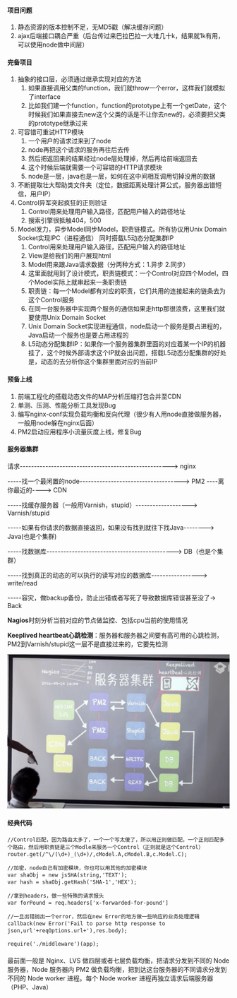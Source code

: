 #### 项目问题
1. 静态资源的版本控制不足，无MD5戳（解决缓存问题）
2. ajax后端接口耦合严重（后台传过来巴拉巴拉一大堆几十k，结果就1k有用，可以使用node做中间层）

#### 完备项目
1. 抽象的接口层，必须通过继承实现对应的方法
    1. 如果直接调用父类的function，我们就throw一个error，这样我们就模拟了interface
    2. 比如我们建一个function，function的prototype上有一个getDate，这个时候我们如果直接去new这个父类的话是不让你去new的，必须要把父类的prototype继承过来
2. 可容错可重试HTTP模块
    1. 一个用户的请求过来到了node
    2. node再把这个请求的服务再往后去传
    3. 然后把返回来的结果经过node层处理掉，然后再给前端返回去
    4. 这个时候后端就需要一个可容错的HTTP请求模块
    5. node是一层，java也是一层，如何在这中间相互调用切掉没用的数据
3. 不断提取壮大帮助类文件夹（定位，数据距离处理计算公式，服务器出错短信，用户IP）
4. Control异军突起疯狂的正则验证
    1. Control用来处理用户输入路径，匹配用户输入的路径地址
    2. 搜索引擎很抵触404，500
5. Model发力，异步Model同步Model，职责链模式。所有协议用Unix Domain Socket实现IPC（进程通信） 同时搭载L5动态分配集群IP
    1. Control用来处理用户输入路径，匹配用户输入的路径地址
    2. View是给我们的用户展现html
    3. Model用来跟Java请求数据（分两种方式：1.异步 2.同步）
    4. 这里面就用到了设计模式，职责链模式：一个Control对应四个Model，四个Model实际上就串起来一条职责链
    5. 职责链：每一个Model都有对应的职责，它们共用的连接起来的链条去为这个Control服务
    6. 在同一台服务器中实现两个服务的通信如果走http那很浪费，这里我们就要使用Unix Domain Socket
    7. Unix Domain Socket实现进程通信，node启动一个服务是要占进程的，Java启动一个服务也是要占用进程的
    8. L5动态分配集群IP：如果你一个服务器集群里面的对应着某一个IP的机器挂了，这个时候外部请求这个IP就会出问题，搭载L5动态分配集群的好处是，动态的去分析你这个集群里面对应的当前IP

#### 预备上线
1. 前端工程化的搭载动态文件的MAP分析压缩打包合并至CDN
2. 单测、压测、性能分析工具发现Bug
3. 编写nginx-conf实现负载均衡和反向代理（很少有人用node直接做服务器，一般用node躲在nginx后面）
4. PM2启动应用程序小流量灰度上线，修复Bug

#### 服务器集群

请求-----------------------------------------------------> nginx

-----找一个最闲置的node------------------------------------> PM2 ----离你最近的---->  CDN

-----找缓存服务器（一般用Varnish，stupid）-------------------> Varnish/stupid

-----如果有你请求的数据直接返回，如果没有找到就往下找Java--------> Java(也是个集群)

-----找数据库---------------------------------------------> DB（也是个集群）

-----找到真正的动态的可以执行的读写对应的数据库-----------------> write/read

-----容灾，做backup备份，防止出错或者写死了导致数据库错误甚至没了-> Back


**Nagios**时刻分析当前对应的节点做监控、包括cpu当前的使用情况

**Keeplived heartbeat心跳检测**：服务器和服务器之间要有高可用的心跳检测，PM2到Varnish/stupid这一层不是直接过来的，它要先检测

![服务器集群](./imgs/服务器集群.png)


#### 经典代码
````$xslt
//Control匹配，因为路由太多了，一个一个写太傻了，所以用正则做匹配，一个正则匹配多个路由，然后用职责链是三个Modle来服务一个Control（正则就是这个Control）
router.get(/^\/(\d+)_(\d+)/,cModel.A,cModel.B,c.Model.C);
````
```$xslt
//加密，node自己有加密模块，你也可以用其他的加密模块
var shaObj = new jsSHA(string,'TEXT');
var hash = shaObj.getHash('SHA-1','HEX');
```
```$xslt
//拿到headers，做一些特殊的请求报头
var forPound = req.headers['x-forwarded-for-pound']
```
```$xslt
//一旦出错抛出一个error，然后在new Error的地方做一些响应的业务处理逻辑
callback(new Error('Fail to parse http response to json,url'+reqOptions.url+'),res.body);
```
```$xslt
require('./middleware')(app);
```

####
最前面一般是 Nginx、LVS 做四层或者七层负载均衡，把请求分发到不同的 Node 服务器，Node 服务器内 PM2 做负载均衡，把到达这台服务器的不同请求分发到不同的 Node worker 进程。每个 Node worker 进程再独立请求后端服务器（PHP、Java）